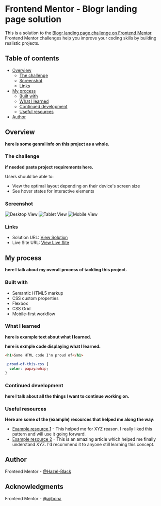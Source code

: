 # Frontend Mentor - Blogr landing page solution

This is a solution to the [Blogr landing page challenge on Frontend Mentor](https://www.frontendmentor.io/challenges/blogr-landing-page-EX2RLAApP). Frontend Mentor challenges help you improve your coding skills by building realistic projects.

## Table of contents

- [Overview](#overview)
  - [The challenge](#the-challenge)
  - [Screenshot](#screenshot)
  - [Links](#links)
- [My process](#my-process)
  - [Built with](#built-with)
  - [What I learned](#what-i-learned)
  - [Continued development](#continued-development)
  - [Useful resources](#useful-resources)
- [Author](#author)



## Overview
  **here is some genral info on this project as a whole.**

### The challenge
 **if needed paste project requirements here.**

Users should be able to:

- View the optimal layout depending on their device's screen size
- See hover states for interactive elements

### Screenshot

![Desktop View](./screenshot.jpg)
![Tablet View](./screenshot.jpg)
![Mobile View](./screenshot.jpg)



### Links

- Solution URL: [View Solution](https://your-solution-url.com)
- Live Site URL: [View Live Site](https://your-live-site-url.com)

## My process

**here I talk about my overall process of tackling this project.** 

### Built with

- Semantic HTML5 markup
- CSS custom properties
- Flexbox
- CSS Grid
- Mobile-first workflow

### What I learned
 **here is example text about what I learned.**

 **here is exmple code displaying what I learned.**

```html
<h1>Some HTML code I'm proud of</h1>
```
```css
.proud-of-this-css {
  color: papayawhip;
}
```



### Continued development

**here I talk about all the things I want to continue working on.** 

### Useful resources
**Here are some of the (example) resources that helped me along the way:** 

- [Example resource 1](https://www.example.com) - This helped me for XYZ reason. I really liked this pattern and will use it going forward.
- [Example resource 2](https://www.example.com) - This is an amazing article which helped me finally understand XYZ. I'd recommend it to anyone still learning this concept.


## Author

 Frontend Mentor - [@Hazel-Black](https://www.frontendmentor.io/profile/yourusername)


## Acknowledgments

 Frontend Mentor - [@ajibona](https://www.frontendmentor.io/profile/ajibona)


